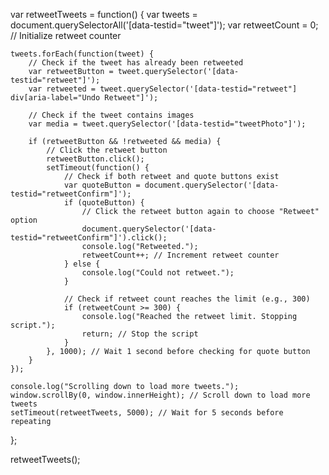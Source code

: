 var retweetTweets = function() {
    var tweets = document.querySelectorAll('[data-testid="tweet"]');
    var retweetCount = 0; // Initialize retweet counter
    
    tweets.forEach(function(tweet) {
        // Check if the tweet has already been retweeted
        var retweetButton = tweet.querySelector('[data-testid="retweet"]');
        var retweeted = tweet.querySelector('[data-testid="retweet"] div[aria-label="Undo Retweet"]');

        // Check if the tweet contains images
        var media = tweet.querySelector('[data-testid="tweetPhoto"]');
        
        if (retweetButton && !retweeted && media) {
            // Click the retweet button
            retweetButton.click();
            setTimeout(function() {
                // Check if both retweet and quote buttons exist
                var quoteButton = document.querySelector('[data-testid="retweetConfirm"]');
                if (quoteButton) {
                    // Click the retweet button again to choose "Retweet" option
                    document.querySelector('[data-testid="retweetConfirm"]').click();
                    console.log("Retweeted.");
                    retweetCount++; // Increment retweet counter
                } else {
                    console.log("Could not retweet.");
                }

                // Check if retweet count reaches the limit (e.g., 300)
                if (retweetCount >= 300) {
                    console.log("Reached the retweet limit. Stopping script.");
                    return; // Stop the script
                }
            }, 1000); // Wait 1 second before checking for quote button
        }
    });

    console.log("Scrolling down to load more tweets.");
    window.scrollBy(0, window.innerHeight); // Scroll down to load more tweets
    setTimeout(retweetTweets, 5000); // Wait for 5 seconds before repeating
};

retweetTweets();
